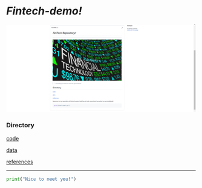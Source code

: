 # *Fintech-demo!*

![markdown-image](markdown-image.png)

### Directory

[code](code)

[data](data)

[references](references)

--------

```python
print("Nice to meet you!")
```